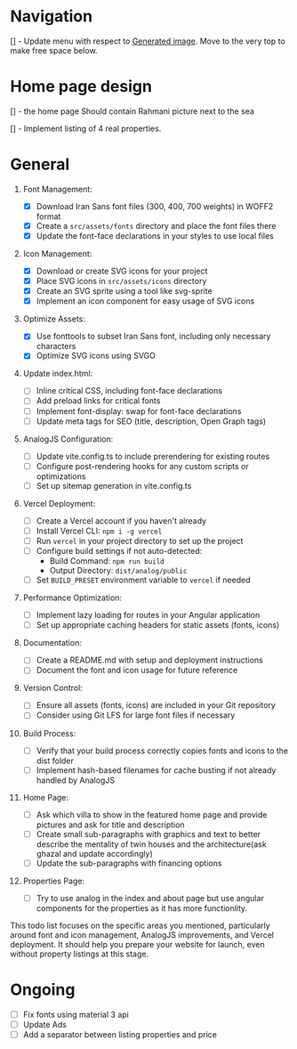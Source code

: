 # Navigation

[] - Update menu with respect to [Generated image]($HOME/dev-nashenas/toghdar/ai-generated-inspiration.jpeg). Move to the very top to make free space below.

# Home page design

[] - the home page Should contain Rahmani picture next to the sea

[] - Implement listing of 4 real properties.

# General

1. Font Management:

   - [x] Download Iran Sans font files (300, 400, 700 weights) in WOFF2 format
   - [x] Create a `src/assets/fonts` directory and place the font files there
   - [x] Update the font-face declarations in your styles to use local files

2. Icon Management:

   - [x] Download or create SVG icons for your project
   - [x] Place SVG icons in `src/assets/icons` directory
   - [x] Create an SVG sprite using a tool like svg-sprite
   - [x] Implement an icon component for easy usage of SVG icons

3. Optimize Assets:

   - [x] Use fonttools to subset Iran Sans font, including only necessary characters
   - [x] Optimize SVG icons using SVGO

4. Update index.html:

   - [ ] Inline critical CSS, including font-face declarations
   - [ ] Add preload links for critical fonts
   - [ ] Implement font-display: swap for font-face declarations
   - [ ] Update meta tags for SEO (title, description, Open Graph tags)

5. AnalogJS Configuration:

   - [ ] Update vite.config.ts to include prerendering for existing routes
   - [ ] Configure post-rendering hooks for any custom scripts or optimizations
   - [ ] Set up sitemap generation in vite.config.ts

6. Vercel Deployment:

   - [ ] Create a Vercel account if you haven't already
   - [ ] Install Vercel CLI: `npm i -g vercel`
   - [ ] Run `vercel` in your project directory to set up the project
   - [ ] Configure build settings if not auto-detected:
     - Build Command: `npm run build`
     - Output Directory: `dist/analog/public`
   - [ ] Set `BUILD_PRESET` environment variable to `vercel` if needed

7. Performance Optimization:

   - [ ] Implement lazy loading for routes in your Angular application
   - [ ] Set up appropriate caching headers for static assets (fonts, icons)

8. Documentation:

   - [ ] Create a README.md with setup and deployment instructions
   - [ ] Document the font and icon usage for future reference

9. Version Control:

   - [ ] Ensure all assets (fonts, icons) are included in your Git repository
   - [ ] Consider using Git LFS for large font files if necessary

10. Build Process:

    - [ ] Verify that your build process correctly copies fonts and icons to the dist folder
    - [ ] Implement hash-based filenames for cache busting if not already handled by AnalogJS

11. Home Page:

    - [ ] Ask which villa to show in the featured home page and provide pictures and ask for title and description
    - [ ] Create small sub-paragraphs with graphics and text to better describe the mentality of twin houses and the architecture(ask ghazal and update accordingly)
    - [ ] Update the sub-paragraphs with financing options

12. Properties Page:
    - [ ] Try to use analog in the index and about page but use angular components for the properties as it has more functionlity.

This todo list focuses on the specific areas you mentioned, particularly around font and icon management, AnalogJS improvements, and Vercel deployment. It should help you prepare your website for launch, even without property listings at this stage.

# Ongoing

- [ ] Fix fonts using material 3 api
- [ ] Update Ads
- [ ] Add a separator between listing properties and price
